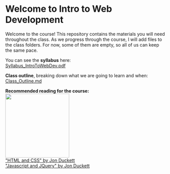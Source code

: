 <h1>Welcome to Intro to Web Development</h1>
<p>Welcome to the course! This repository contains the materials you will need throughout the class. As we progress through the course, I will add files to the class folders.  For now, some of them are empty, so all of us can keep the same pace.</p>

<p>You can see the <strong>syllabus</strong> here:<br>
<a href="Syllabus_IntroToWebDev.pdf">Syllabus_IntroToWebDev.pdf</a></p>

<p><strong>Class outline</strong>, breaking down what we are going to learn and when:
<a href="Class_Outline.md">Class_Outline.md</a></p>


</p>

<p><strong>Recommended reading for the course:</strong><br>
<img src="https://images-na.ssl-images-amazon.com/images/I/41T53nRtyoL._SX435_BO1,204,203,200_.jpg" width="200"><br>
<a href="https://books.google.com/books/about/HTML_and_CSS.html?id=aGjaBTbT0o0C">"HTML and CSS"  by Jon Duckett</a> <br>
<a href="https://books.google.com/books/about/HTML_and_CSS.html?id=aGjaBTbT0o0C">"Javascript and JQuery" by Jon Duckett</a>
</p>
